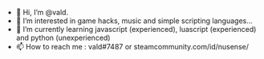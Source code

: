 - 👋 Hi, I’m @vald.
- 👀 I’m interested in game hacks, music and simple scripting languages...
- 🌱 I’m currently learning javascript (experienced), luascript (experienced) and python (unexperienced)
- 📫 How to reach me : vald#7487 or steamcommunity.com/id/nusense/
